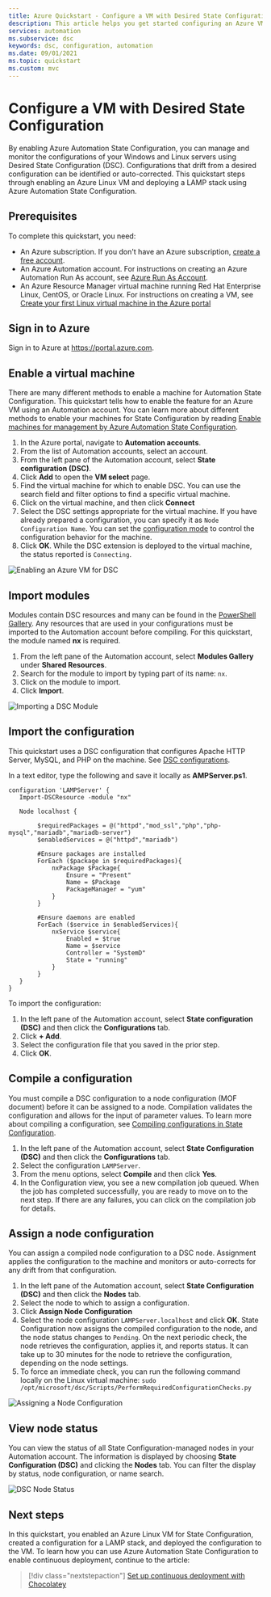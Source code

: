 ```yaml
---
title: Azure Quickstart - Configure a VM with Desired State Configuration
description: This article helps you get started configuring an Azure VM with Desired State Configuration.
services: automation
ms.subservice: dsc
keywords: dsc, configuration, automation
ms.date: 09/01/2021
ms.topic: quickstart
ms.custom: mvc
---
```


# Configure a VM with Desired State Configuration

By enabling Azure Automation State Configuration, you can manage and monitor the configurations of your Windows and Linux servers using Desired State Configuration (DSC). Configurations that drift from a desired configuration can be identified or auto-corrected. This quickstart steps through enabling an Azure Linux VM and deploying a LAMP stack using Azure Automation State Configuration.

## Prerequisites

To complete this quickstart, you need:

* An Azure subscription. If you don't have an Azure subscription, [create a free account](https://azure.microsoft.com/free/).
* An Azure Automation account. For instructions on creating an Azure Automation Run As account, see [Azure Run As Account](../manage-runas-account.md).
* An Azure Resource Manager virtual machine running Red Hat Enterprise Linux, CentOS, or Oracle Linux. For instructions on creating a VM, see [Create your first Linux virtual machine in the Azure portal](../../virtual-machines/linux/quick-create-portal.md)

## Sign in to Azure
Sign in to Azure at https://portal.azure.com.

## Enable a virtual machine

There are many different methods to enable a machine for Automation State Configuration. This quickstart tells how to enable the feature for an Azure VM using an Automation account. You can learn more about different methods to enable your machines for State Configuration by reading [Enable machines for management by Azure Automation State Configuration](../automation-dsc-onboarding.md).

1. In the Azure portal, navigate to **Automation accounts**.
1. From the list of Automation accounts, select an account.
1. From the left pane of the Automation account, select **State configuration (DSC)**.
2. Click **Add** to open the **VM select** page.
3. Find the virtual machine for which to enable DSC. You can use the search field and filter options to find a specific virtual machine.
4. Click on the virtual machine, and then click **Connect**
5. Select the DSC settings appropriate for the virtual machine. If you have already prepared a configuration, you can specify it as `Node Configuration Name`. You can set the [configuration mode](/powershell/scripting/dsc/managing-nodes/metaConfig) to control the configuration behavior for the machine.
6. Click **OK**. While the DSC extension is deployed to the virtual machine, the status reported is `Connecting`.

![Enabling an Azure VM for DSC](./media/dsc-configuration/dsc-onboard-azure-vm.png)

## Import modules

Modules contain DSC resources and many can be found in the [PowerShell Gallery](https://www.powershellgallery.com). Any resources that are used in your configurations must be imported to the Automation account before compiling. For this quickstart, the module named **nx** is required.

1. From the left pane of the Automation account, select **Modules Gallery** under **Shared Resources**.
1. Search for the module to import by typing part of its name: `nx`.
1. Click on the module to import.
1. Click **Import**.

![Importing a DSC Module](./media/dsc-configuration/dsc-import-module-nx.png)

## Import the configuration

This quickstart uses a DSC configuration that configures Apache HTTP Server, MySQL, and PHP on the machine. See [DSC configurations](/powershell/scripting/dsc/configurations/configurations).

In a text editor, type the following and save it locally as **AMPServer.ps1**.

```powershell-interactive
configuration 'LAMPServer' {
   Import-DSCResource -module "nx"

   Node localhost {

        $requiredPackages = @("httpd","mod_ssl","php","php-mysql","mariadb","mariadb-server")
        $enabledServices = @("httpd","mariadb")

        #Ensure packages are installed
        ForEach ($package in $requiredPackages){
            nxPackage $Package{
                Ensure = "Present"
                Name = $Package
                PackageManager = "yum"
            }
        }

        #Ensure daemons are enabled
        ForEach ($service in $enabledServices){
            nxService $service{
                Enabled = $true
                Name = $service
                Controller = "SystemD"
                State = "running"
            }
        }
   }
}
```

To import the configuration:

1. In the left pane of the Automation account, select **State configuration (DSC)** and then click the **Configurations** tab.
2. Click **+ Add**.
3. Select the configuration file that you saved in the prior step.
4. Click **OK**.

## Compile a configuration

You must compile a DSC configuration to a node configuration (MOF document) before it can be assigned to a node. Compilation validates the configuration and allows for the input of parameter values. To learn more about compiling a configuration, see [Compiling configurations in State Configuration](../automation-dsc-compile.md).

1. In the left pane of the Automation account, select **State Configuration (DSC)** and then click the **Configurations** tab.
1. Select the configuration `LAMPServer`.
1. From the menu options, select **Compile** and then click **Yes**.
1. In the Configuration view, you see a new compilation job queued. When the job has completed successfully, you are ready to move on to the next step. If there are any failures, you can click on the compilation job for details.

## Assign a node configuration

You can assign a compiled node configuration to a DSC node. Assignment applies the configuration to the machine and monitors or auto-corrects for any drift from that configuration.

1. In the left pane of the Automation account, select **State Configuration (DSC)** and then click the **Nodes** tab.
1. Select the node to which to assign a configuration.
1. Click **Assign Node Configuration**
1. Select the node configuration `LAMPServer.localhost` and click **OK**. State Configuration now assigns the compiled configuration to the node, and the node status changes to `Pending`. On the next periodic check, the node retrieves the configuration, applies it, and reports status. It can take up to 30 minutes for the node to retrieve the configuration, depending on the node settings. 
1. To force an immediate check, you can run the following command locally on the Linux virtual machine:
   `sudo /opt/microsoft/dsc/Scripts/PerformRequiredConfigurationChecks.py`

![Assigning a Node Configuration](./media/dsc-configuration/dsc-assign-node-configuration.png)

## View node status

You can view the status of all State Configuration-managed nodes in your Automation account. The information is displayed by choosing **State Configuration (DSC)** and clicking the **Nodes** tab. You can filter the display by status, node configuration, or name search.

![DSC Node Status](./media/dsc-configuration/dsc-node-status.png)

## Next steps

In this quickstart, you enabled an Azure Linux VM for State Configuration, created a configuration for a LAMP stack, and deployed the configuration to the VM. To learn how you can use Azure Automation State Configuration to enable continuous deployment, continue to the article:

> [!div class="nextstepaction"]
> [Set up continuous deployment with Chocolatey](../automation-dsc-cd-chocolatey.md)

